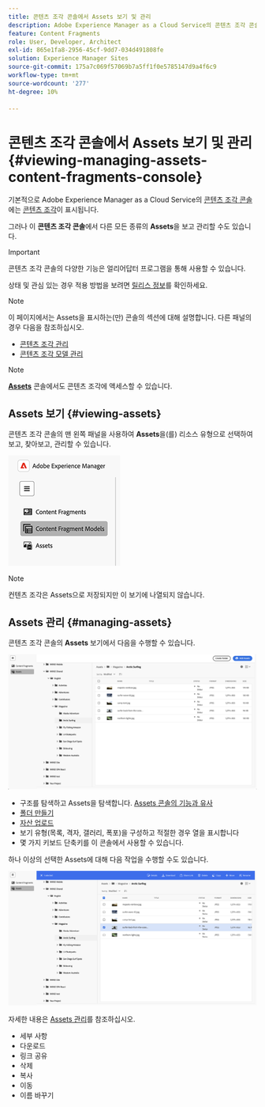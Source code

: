 ```yaml
---
title: 콘텐츠 조각 콘솔에서 Assets 보기 및 관리
description: Adobe Experience Manager as a Cloud Service의 콘텐츠 조각 콘솔에서 Assets을 보고 관리하는 방법을 알아봅니다.
feature: Content Fragments
role: User, Developer, Architect
exl-id: 865e1fa8-2956-45cf-9dd7-034d491808fe
solution: Experience Manager Sites
source-git-commit: 175a7c069f57069b7a5ff1f0e5785147d9a4f6c9
workflow-type: tm+mt
source-wordcount: '277'
ht-degree: 10%

---
```


# 콘텐츠 조각 콘솔에서 Assets 보기 및 관리 {#viewing-managing-assets-content-fragments-console}

기본적으로 Adobe Experience Manager as a Cloud Service의 [콘텐츠 조각 콘솔](/help/sites-cloud/administering/content-fragments/overview.md#content-fragments-console)에는 [콘텐츠 조각](/help/sites-cloud/administering/content-fragments/overview.md)이 표시됩니다.

그러나 이 **콘텐츠 조각 콘솔**&#x200B;에서 다른 모든 종류의 **Assets**&#x200B;을 보고 관리할 수도 있습니다.

>[!IMPORTANT]
>
>콘텐츠 조각 콘솔의 다양한 기능은 얼리어답터 프로그램을 통해 사용할 수 있습니다.
>
>상태 및 관심 있는 경우 적용 방법을 보려면 [릴리스 정보](/help/release-notes/release-notes-cloud/release-notes-current.md)를 확인하세요.

>[!NOTE]
>
>이 페이지에서는 Assets을 표시하는(만) 콘솔의 섹션에 대해 설명합니다. 다른 패널의 경우 다음을 참조하십시오.
>
>* [콘텐츠 조각 관리](/help/sites-cloud/administering/content-fragments/managing.md)
>* [콘텐츠 조각 모델 관리](/help/sites-cloud/administering/content-fragments/managing-content-fragment-models.md)

>[!NOTE]
>
>**[Assets](/help/assets/overview.md)** 콘솔에서도 콘텐츠 조각에 액세스할 수 있습니다.

## Assets 보기 {#viewing-assets}

콘텐츠 조각 콘솔의 맨 왼쪽 패널을 사용하여 **Assets**&#x200B;을(를) 리소스 유형으로 선택하여 보고, 찾아보고, 관리할 수 있습니다.

![콘텐츠 조각 콘솔 - 탐색](/help/sites-cloud/administering/content-fragments/assets/cf-console-assets-navigation.png)

>[!NOTE]
>
>컨텐츠 조각은 Assets으로 저장되지만 이 보기에 나열되지 않습니다.

## Assets 관리 {#managing-assets}

콘텐츠 조각 콘솔의 **Assets** 보기에서 다음을 수행할 수 있습니다.

![콘텐츠 조각 콘솔 - 에셋 찾아보기](/help/sites-cloud/administering/content-fragments/assets/cf-console-assets-browse.png)

* 구조를 탐색하고 Assets을 탐색합니다. [Assets 콘솔의 기능과 유사](/help/assets/navigate-assets-view.md)
* [폴더 만들기](/help/assets/manage-digital-assets.md#creating-folders)
* [자산 업로드](/help/assets/add-delete-assets-view.md)
* 보기 유형(목록, 격자, 갤러리, 폭포)을 구성하고 적절한 경우 열을 표시합니다
* 몇 가지 [](/help/sites-cloud/administering/content-fragments/keyboard-shortcuts.md)키보드 단축키를 이 콘솔에서 사용할 수 있습니다.

하나 이상의 선택한 Assets에 대해 다음 작업을 수행할 수도 있습니다.

![콘텐츠 조각 콘솔 - 선택한 에셋에 대한 작업](/help/sites-cloud/administering/content-fragments/assets/cf-console-assets-actions.png)

자세한 내용은 [Assets 관리](/help/assets/manage-organize-assets-view.md)를 참조하십시오.

* 세부 사항
* 다운로드
* 링크 공유
* 삭제
* 복사
* 이동
* 이름 바꾸기
